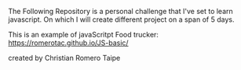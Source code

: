 The Following Repository is a personal challenge that I've set to learn javascript. On which I will create different project on a span of 5 days.


This is an example of javaScritpt Food trucker:
https://romerotac.github.io/JS-basic/

created by Christian Romero Taipe
